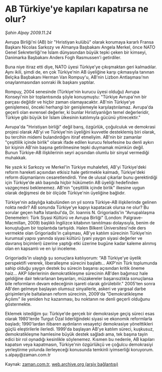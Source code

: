 # AB Türkiye'ye kapıları kapatırsa ne olur?

*Şahin Alpay 2009.11.24*

<tr><td class="metin" colspan="2" style="padding-top: 20px; padding-left: 5px; ">Avrupa Birliği'ni (AB) bir "Hıristiyan kulübü" olarak korumaya kararlı Fransa Başkanı Nicolas Sarkozy ve Almanya Başbakanı Angela Merkel, önce NATO Genel Sekreterliği'ne İslam dünyasından büyük tepki çeken bir kimseyi, Danimarka Başbakanı Anders Fogh Rasmussen'i getirdiler.</td></tr><tr><td class="metin" colspan="2" style="padding-top: 20px; padding-left: 5px; "><p>Buna niye itiraz etti diye, NATO üyesi Türkiye'ye çıkışmaktan geri kalmadılar. Aynı ikili, şimdi de, en çok Türkiye'nin AB üyeliğine karşı çıkmasıyla tanınan Belçika Başbakanı Herman Van Rompuy'u, AB'nin Lizbon Antlaşması'nın onaylanmasından sonraki ilk başkanı yaptılar. 
<p>Rompuy, 2004 senesinde (Türkiye'nin kurucu üyesi olduğu) Avrupa Konseyi'nin bir toplantısında şöyle konuşmuştu: "Türkiye Avrupa'nın bir parçası değildir ve hiçbir zaman olamayacaktır. AB'nin Türkiye'ye genişlemesi, önceki herhangi bir genişlemeyle karşılaştırılamaz. Avrupa'da geçerli olan evrensel değerler, ki bunlar Hıristiyanlığın temel değerleridir, Türkiye gibi büyük bir İslam ülkesinin katılımıyla gücünü yitirecektir."
<p>Avrupa'da "Hıristiyan birliği" değil barış, özgürlük, çoğulculuk ve demokrasi projesi olarak AB'yi ve Türkiye'nin üyeliğini kuvvetle desteklemiş biri olarak, bu tercihin midemi bulandırdığını itiraf etmeliyim. AB'nin bir zamanlar "çeşitlilik içinde birlik" olarak ifade edilen kurucu felsefesine bu denli aykırı bir kişinin AB'nin başına getirilmesine tepki duymamak mümkün değil. Bunun Türkiye-AB ilişkilerinin seyri açısından olumlu bir sinyal vermediği muhakkak.
<p>Ne yazık ki Sarkozy ve Merkel'in Türkiye muhalefeti, AB'yi Türkiye'deki reform hareketi açısından etkisiz hale getirmekle kalmadı, Türkiye'deki reform düşmanlarını cesaretlendirdi. Yine de ulusal çıkarlar bunu gerektirdiği için Türkiye'de aklı başında hiçbir hükümetin AB üyeliği hedefinden vazgeçmesi beklenemez. AB'nin "çeşitlilik içinde birlik" ilkesine uygun olarak değişmesi de bir ölçüde Türkiye'nin üyeliğine bağlıdır.
<p>Türkiye'nin adaylığa kabulünden on yıl sonra Türkiye-AB ilişkilerinde gelinen nokta nedir? AB sonunda Türkiye'ye kapıyı kapatacak olursa ne olur? Bu sorular geçen hafta İstanbul'da, Dr. Ioannis N. Grigoriadis'in "Avrupalılaşma Denemeleri: Türk Siyasi Kültürü ve Avrupa Birliği" (London: Palgrave-Macmillan, 2009) başlıklı İngilizce kitabının tanıtılması dolayısıyla, benim de konuştuğum bir toplantıda tartışıldı. Halen Bilkent Üniversitesi'nde ders vermekte olan Grigoriadis'in çalışması, AB'ye katılım sürecinin Türkiye'nin kurumsal yapısı yanında siyasi kültürü (yani yaygın siyasi değerler ve davranış biçimleri) üzerine yaptığı etki üzerine bugüne kadar kaleme alınmış olan en kapsamlı ve en iyi inceleme.
<p>Grigoriadis'in ulaştığı şu sonuçlara katılıyorum: "AB Türkiye'ye üyelik perspektifi vererek, liberalleşme sürecini başlattı... AKP'nin Türk toplumunda sahip olduğu yaygın destek bu sürecin başarısı açısından kritik öneme haiz... AKP liderlerinin demokratikleşme sürecinin AB'den bağımsız hale geldiğine dair tekrarlanan beyanları, müzakereler başarısızlıkla sonuçlansa bile reformların devam edeceğinin işareti olarak görülebilir." 2005'ten sonra AB'den gelmeye başlayan olumsuz sinyallerle, askeri ve yargısal darbe girişimleriyle baltalanan reform sürecinin, 2009'da "Demokratikleşme Açılımı" ile yeniden hız kazanması, bu noktanın ne denli geçerli olduğunu göstermekte.
<p>Eklemek istediğim şu: Türkiye'de gerçek bir demokrasiye geçiş süreci esas olarak 1980'lerde Turgut Özal liderliğindeki siyasi ve ekonomik reformlarla başladı; 1990'lardan itibaren aydınların vesayetçi demokrasiye yönelttikleri güçlü eleştirilerle ilerledi. 1999'da başlayan AB'ye katılım süreci, kuşkusuz, demokratikleşme hamlesine büyük destek sağladı ama, tek başına tayin edici bir rol oynadığı kesinlikle söylenemez. Kısmen bu nedenle, AB kapıları kapatsın veya kapatmasın, Türkiye'nin özgürlükçü ve çoğulcu demokrasiyi yerleştirme yolunda ilerleyeceği konusunda temkinli iyimserliği koruyorum. s.alpay@zaman.com.tr<br/></p></p></p></p></p></p></p></td></tr>

Kaynak: [zaman.com.tr](http://zaman.com.tr/yazar.do?yazino=919392), [web.archive.org (arşiv bağlantısı)](http://web.archive.org/web/20100206044246/http://www.zaman.com.tr:80/yazar.do?yazino=919392)
